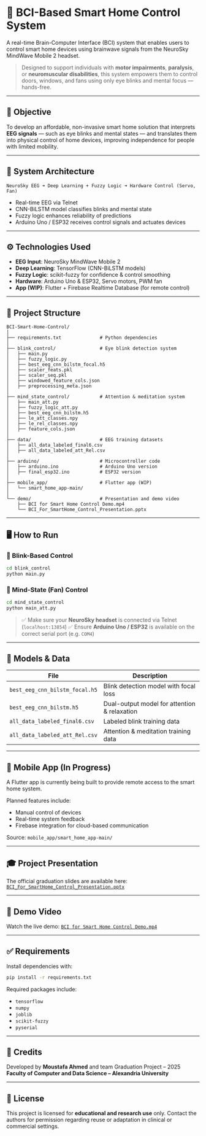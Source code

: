 # 🧠 BCI-Based Smart Home Control System

A real-time Brain-Computer Interface (BCI) system that enables users to control smart home devices using brainwave signals from the NeuroSky MindWave Mobile 2 headset.

> Designed to support individuals with **motor impairments**, **paralysis**, or **neuromuscular disabilities**, this system empowers them to control doors, windows, and fans using only eye blinks and mental focus — hands-free.

---

## 🎯 Objective

To develop an affordable, non-invasive smart home solution that interprets **EEG signals** — such as eye blinks and mental states — and translates them into physical control of home devices, improving independence for people with limited mobility.

---

## 🧠 System Architecture

```plaintext
NeuroSky EEG ➜ Deep Learning + Fuzzy Logic ➜ Hardware Control (Servo, Fan)
````

* Real-time EEG via Telnet
* CNN-BiLSTM model classifies blinks and mental state
* Fuzzy logic enhances reliability of predictions
* Arduino Uno / ESP32 receives control signals and actuates devices

---

## ⚙️ Technologies Used

* **EEG Input**: NeuroSky MindWave Mobile 2
* **Deep Learning**: TensorFlow (CNN-BiLSTM models)
* **Fuzzy Logic**: scikit-fuzzy for confidence & control smoothing
* **Hardware**: Arduino Uno & ESP32, Servo motors, PWM fan
* **App (WIP)**: Flutter + Firebase Realtime Database (for remote control)

---

## 📁 Project Structure

```plaintext
BCI-Smart-Home-Control/
│
├── requirements.txt              # Python dependencies
│
├── blink_control/                # Eye blink detection system
│   ├── main.py
│   ├── fuzzy_logic.py
│   ├── best_eeg_cnn_bilstm_focal.h5
│   ├── scaler_feats.pkl
│   ├── scaler_seq.pkl
│   ├── windowed_feature_cols.json
│   ├── preprocessing_meta.json
│
├── mind_state_control/           # Attention & meditation system
│   ├── main_att.py
│   ├── fuzzy_logic_att.py
│   ├── best_eeg_cnn_bilstm.h5
│   ├── le_att_classes.npy
│   ├── le_rel_classes.npy
│   ├── feature_cols.json
│
├── data/                         # EEG training datasets
│   ├── all_data_labeled_final6.csv
│   ├── all_data_labeled_att_Rel.csv
│
├── arduino/                      # Microcontroller code
│   ├── arduino.ino               # Arduino Uno version
│   ├── final_esp32.ino           # ESP32 version
│
├── mobile_app/                   # Flutter app (WIP)
│   └── smart_home_app-main/
│
└── demo/                         # Presentation and demo video
    ├── BCI for Smart Home Control Demo.mp4
    └── BCI_For_SmartHome_Control_Presentation.pptx
```

---

## 🖥️ How to Run

### 🔹 Blink-Based Control

```bash
cd blink_control
python main.py
```

### 🔹 Mind-State (Fan) Control

```bash
cd mind_state_control
python main_att.py
```

> ✅ Make sure your **NeuroSky headset** is connected via Telnet (`localhost:13854`)
> ✅ Ensure **Arduino Uno / ESP32** is available on the correct serial port (e.g. `COM4`)

---

## 🧪 Models & Data

| File                           | Description                                  |
| ------------------------------ | -------------------------------------------- |
| `best_eeg_cnn_bilstm_focal.h5` | Blink detection model with focal loss        |
| `best_eeg_cnn_bilstm.h5`       | Dual-output model for attention & relaxation |
| `all_data_labeled_final6.csv`  | Labeled blink training data                  |
| `all_data_labeled_att_Rel.csv` | Attention & meditation training data         |

---

## 📱 Mobile App (In Progress)

A Flutter app is currently being built to provide remote access to the smart home system.

Planned features include:

* Manual control of devices
* Real-time system feedback
* Firebase integration for cloud-based communication

Source: `mobile_app/smart_home_app-main/`

---

## 🎓 Project Presentation

The official graduation slides are available here:
[`BCI_For_SmartHome_Control_Presentation.pptx`](demo/BCI_For_SmartHome_Control_Presentation.pptx)

---

## 🎥 Demo Video

Watch the live demo:
[`BCI for Smart Home Control Demo.mp4`](demo/BCI%20for%20Smart%20Home%20control%20Demo.mp4)

---

## ✅ Requirements

Install dependencies with:

```bash
pip install -r requirements.txt
```

Required packages include:

* `tensorflow`
* `numpy`
* `joblib`
* `scikit-fuzzy`
* `pyserial`

---

## 👥 Credits

Developed by **Moustafa Ahmed** and team
Graduation Project – 2025
**Faculty of Computer and Data Science – Alexandria University**

---

## 📌 License

This project is licensed for **educational and research use** only.
Contact the authors for permission regarding reuse or adaptation in clinical or commercial settings.

```

```
